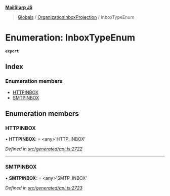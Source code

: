**[MailSlurp JS](../README.md)**

> [Globals](../README.md) / [OrganizationInboxProjection](../modules/organizationinboxprojection.md) / InboxTypeEnum

# Enumeration: InboxTypeEnum

**`export`** 

## Index

### Enumeration members

* [HTTPINBOX](organizationinboxprojection.inboxtypeenum.md#httpinbox)
* [SMTPINBOX](organizationinboxprojection.inboxtypeenum.md#smtpinbox)

## Enumeration members

### HTTPINBOX

•  **HTTPINBOX**:  = \<any>'HTTP\_INBOX'

*Defined in [src/generated/api.ts:2722](https://github.com/mailslurp/mailslurp-client/blob/85c640b/src/generated/api.ts#L2722)*

___

### SMTPINBOX

•  **SMTPINBOX**:  = \<any>'SMTP\_INBOX'

*Defined in [src/generated/api.ts:2723](https://github.com/mailslurp/mailslurp-client/blob/85c640b/src/generated/api.ts#L2723)*
